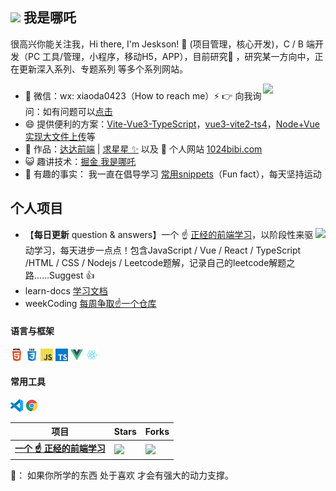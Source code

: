 ## <img src="https://camo.githubusercontent.com/8653492b3ab0c46cc580ad293f0555880ecf8ac82f0a761f17af1335e85e4de6/68747470733a2f2f71706c7573706963747572652e6f73732d636e2d6265696a696e672e616c6979756e63732e636f6d2f364c6a6a51412f48692e676966" height="20"> 我是哪吒 

很高兴你能关注我，Hi there, I'm Jeskson! 👋 (项目管理，核心开发)，C / B 端开发（PC 工具/管理，小程序，移动H5，APP），目前研究🧐 ，研究某一方向中，正在更新深入系列、专题系列 等多个系列网站。

<img align="right" width="100" src="https://cdn.jsdelivr.net/gh/YunYouJun/yun/images/yun-alpha-compressed.png">

### 

- 💬 微信：wx: xiaoda0423（How to reach me）⚡ 👉 向我询问：如有问题可以[点击](https://github.com/webVueBlog/interview-answe/issues)
- 😄 提供便利的方案：[Vite-Vue3-TypeScript](https://github.com/webVueBlog/Vite-Vue3-TypeScript)，[vue3-vite2-ts4](https://github.com/webVueBlog/vue3-vite2-ts4)，[Node+Vue 实现大文件上传](https://github.com/webVueBlog/file-breakpoint-continue)等
- 🏡 作品：<a href="http://www.dadaqianduan.cn/#/" target="_blank">达达前端</a> | <a href="https://github.com/webVueBlog/vueblog" target="_blank">求星星 ✨</a> 以及 🌱 个人网站 <a href="https://www.1024bibi.com" target="_blank">1024bibi.com</a>
- 😺 趣讲技术：<a href="https://juejin.cn/user/1451011081249175" target="_blank">掘金 我是哪吒</a>
- 🤔 有趣的事实： 我一直在倡导学习 [常用snippets](https://gist.github.com/webVueBlog)（Fun fact），每天坚持运动

## 个人项目

<a href="#"><img src="https://media.giphy.com/media/SWoSkN6DxTszqIKEqv/giphy.gif" align="right" height="275" /></a>

- 【**每日更新** question & answers】一个 ☝️ [正经的前端学习](https://github.com/webVueBlog/Leetcode)，以阶段性来驱动学习，每天进步一点点！包含JavaScript / Vue / React /  TypeScript /HTML / CSS / Nodejs / Leetcode题解，记录自己的leetcode解题之路……Suggest 👍  
- learn-docs [学习文档](https://github.com/learn-docs)
- weekCoding [每周争取☝️一个仓库](https://github.com/weekCodeing)

#### 语言与框架

<code><img height="20" src="https://raw.githubusercontent.com/github/explore/80688e429a7d4ef2fca1e82350fe8e3517d3494d/topics/html/html.png"></code>
<code><img height="20" src="https://raw.githubusercontent.com/github/explore/80688e429a7d4ef2fca1e82350fe8e3517d3494d/topics/css/css.png"></code>
<code><img height="20" src="https://raw.githubusercontent.com/github/explore/80688e429a7d4ef2fca1e82350fe8e3517d3494d/topics/javascript/javascript.png"></code>
<code><img height="20" src="https://raw.githubusercontent.com/github/explore/80688e429a7d4ef2fca1e82350fe8e3517d3494d/topics/typescript/typescript.png"></code>
<code><img height="20" src="https://raw.githubusercontent.com/github/explore/80688e429a7d4ef2fca1e82350fe8e3517d3494d/topics/vue/vue.png"></code>
<code><img height="20" src="https://raw.githubusercontent.com/github/explore/80688e429a7d4ef2fca1e82350fe8e3517d3494d/topics/react/react.png"></code>

#### 常用工具

<code><img height="20" src="https://raw.githubusercontent.com/github/explore/80688e429a7d4ef2fca1e82350fe8e3517d3494d/topics/visual-studio-code/visual-studio-code.png"></code>
<code><img height="20" src="https://raw.githubusercontent.com/github/explore/80688e429a7d4ef2fca1e82350fe8e3517d3494d/topics/chrome/chrome.png"></code>


| 项目 | Stars | Forks |
| --- | --- | ---|
| [**一个 ☝️ 正经的前端学习**](https://github.com/webVueBlog/Leetcode) | <img src="https://img.shields.io/github/stars/webVueBlog/Leetcode?style=social" height="22" align="top" /> | <img src="https://img.shields.io/github/forks/webVueBlog/Leetcode?style=social" height="22" align="top" /> |

👤： 如果你所学的东西 处于喜欢 才会有强大的动力支撑。
